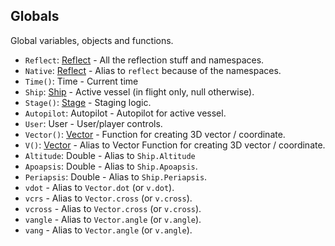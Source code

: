 ## Globals

Global variables, objects and functions.

- `Reflect`: [Reflect](Reflect.md) - All the reflection stuff and namespaces.
- `Native`: [Reflect](Reflect.md) - Alias to `reflect` because of the namespaces.
- `Time()`: Time - Current time
- `Ship`: [Ship](Ship.md) - Active vessel (in flight only, null otherwise).
- `Stage()`: [Stage](Stage.md) - Staging logic.
- `Autopilot`: Autopilot - Autopilot for active vessel.
- `User`: User - User/player controls.
- `Vector()`: [Vector](Vector.md) - Function for creating 3D vector / coordinate.
- `V()`: [Vector](Vector.md) - Alias to Vector Function for creating 3D vector / coordinate.
- `Altitude`: Double - Alias to `Ship.Altitude`
- `Apoapsis`: Double - Alias to `Ship.Apoapsis`.
- `Periapsis`: Double - Alias to `Ship.Periapsis`.
- `vdot` - Alias to `Vector.dot` (or `v.dot`).
- `vcrs` - Alias to `Vector.cross` (or `v.cross`).
- `vcross` - Alias to `Vector.cross` (or `v.cross`).
- `vangle` - Alias to `Vector.angle` (or `v.angle`).
- `vang` - Alias to `Vector.angle` (or `v.angle`).
